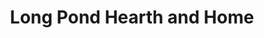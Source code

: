 ---
title: "Long Pond Hearth and Home"
url: /plainfield/long-pond-hearth-and-home/
shop: Kamine & Öfen
---